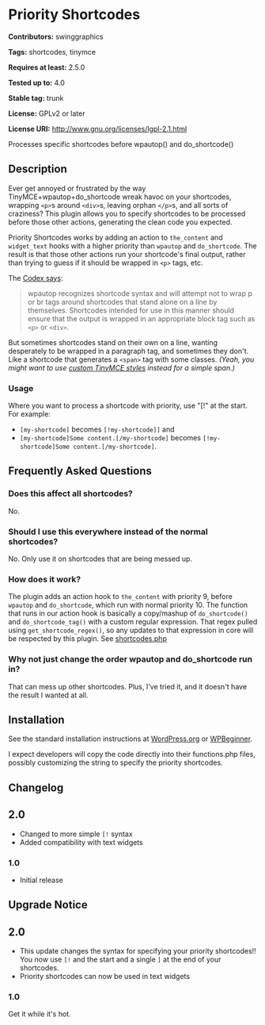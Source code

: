 # Priority Shortcodes #
**Contributors:** swinggraphics
  
**Tags:** shortcodes, tinymce
  
**Requires at least:** 2.5.0
  
**Tested up to:** 4.0
  
**Stable tag:** trunk
  
**License:** GPLv2 or later
  
**License URI:** http://www.gnu.org/licenses/lgpl-2.1.html
  

Processes specific shortcodes before wpautop() and do_shortcode()

## Description ##

Ever get annoyed or frustrated by the way TinyMCE+wpautop+do_shortcode wreak havoc on your shortcodes, wrapping `<p>`s around `<div>`s, leaving orphan `</p>`s, and all sorts of craziness? This plugin allows you to specify shortcodes to be processed before those other actions, generating the clean code you expected.

Priority Shortcodes works by adding an action to `the_content` and `widget_text` hooks with a higher priority than `wpautop` and `do_shortcode`. The result is that those other actions run your shortcode's final output, rather than trying to guess if it should be wrapped in `<p>` tags, etc.

The [Codex says](http://codex.wordpress.org/Shortcode_API#Output):

> wpautop recognizes shortcode syntax and will attempt not to wrap p or br tags around shortcodes that stand alone on a line by themselves. Shortcodes intended for use in this manner should ensure that the output is wrapped in an appropriate block tag such as `<p>` or `<div>`.

But sometimes shortcodes stand on their own on a line, wanting desperately to be wrapped in a paragraph tag, and sometimes they don't. Like a shortcode that generates a `<span>` tag with some classes. *(Yeah, you might want to use [custom TinyMCE styles](http://codex.wordpress.org/TinyMCE_Custom_Styles) instead for a simple span.)*

### Usage ###

Where you want to process a shortcode with priority, use "[!" at the start. For example:

- `[my-shortcode]` becomes `[!my-shortcode]]` and
- `[my-shortcode]Some content.[/my-shortcode]` becomes `[!my-shortcode]Some content.[/my-shortcode]`.

## Frequently Asked Questions ##

### Does this affect all shortcodes? ###

No.

### Should I use this everywhere instead of the normal shortcodes? ###

No. Only use it on shortcodes that are being messed up.

### How does it work? ###

The plugin adds an action hook to `the_content` with priority 9, before `wpautop` and `do_shortcode`, which run with normal priority 10. The function that runs in our action hook is basically a copy/mashup of `do_shortcode()` and `do_shortcode_tag()` with a custom regular expression. That regex pulled using `get_shortcode_regex()`, so any updates to that expression in core will be respected by this plugin. See [shortcodes.php](https://core.trac.wordpress.org/browser/tags/4.0/src/wp-includes/shortcodes.php#L0)

### Why not just change the order wpautop and do_shortcode run in? ###

That can mess up other shortcodes. Plus, I've tried it, and it doesn't have the result I wanted at all.

## Installation ##

See the standard installation instructions at [WordPress.org](http://codex.wordpress.org/Managing_Plugins#Installing_Plugins) or [WPBeginner](http://www.wpbeginner.com/beginners-guide/step-by-step-guide-to-install-a-wordpress-plugin-for-beginners/).

I expect developers will copy the code directly into their functions.php files, possibly customizing the string to specify the priority shortcodes.

## Changelog ##

## 2.0 ##
* Changed to more simple `[!` syntax
* Added compatibility with text widgets

### 1.0 ###
* Initial release

## Upgrade Notice ##

## 2.0 ##
* This update changes the syntax for specifying your priority shortcodes!! You now use `[!` and the start and a single `]` at the end of your shortcodes.
* Priority shortcodes can now be used in text widgets

### 1.0 ###
Get it while it's hot.
